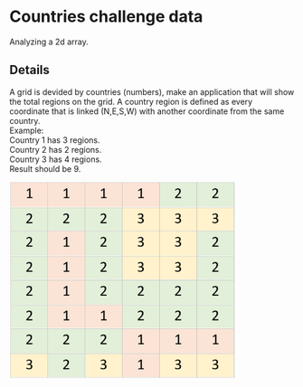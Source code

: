 # Countries challenge data
Analyzing a 2d array.

## Details
A grid is devided by countries (numbers), make an application that will show the total regions on the grid.
A country region is defined as every coordinate that is linked (N,E,S,W) with another coordinate from the same country.
<br />
Example:<br />
Country 1 has 3 regions.<br />
Country 2 has 2 regions.<br />
Country 3 has 4 regions.<br />
Result should be 9.<br />

<img src="Countries.png" width="400" />

 
